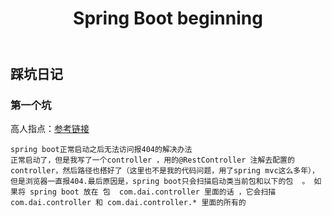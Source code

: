 ﻿---
layout: post
title: Spring Boot beginning
tags:
- Sprintboot
categories: Web

description: Basic knowledge learning for Sprint Boot
---
## 踩坑日记
### 第一个坑
高人指点：[参考链接][1]
```
spring boot正常启动之后无法访问报404的解决办法
正常启动了，但是我写了一个controller ，用的@RestController 注解去配置的controller，然后路径也搭好了（这里也不是我的代码问题，用了spring mvc这么多年），但是浏览器一直报404.最后原因是，spring boot只会扫描启动类当前包和以下的包  。 如果将 spring boot 放在 包  com.dai.controller 里面的话 ，它会扫描 com.dai.controller 和 com.dai.controller.* 里面的所有的  
```


  [1]: https://www.cnblogs.com/daixinyu/p/6843335.html